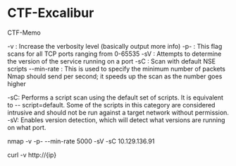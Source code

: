 # CTF-Excalibur
CTF-Memo

-v : Increase the verbosity level (basically output more info)
-p- : This flag scans for all TCP ports ranging from 0-65535
-sV : Attempts to determine the version of the service running on a port
-sC : Scan with default NSE scripts
--min-rate : This is used to specify the minimum number of packets Nmap should send per
second; it speeds up the scan as the number goes higher

-sC: Performs a script scan using the default set of scripts. It is equivalent to --
script=default. Some of the scripts in this category are considered intrusive and
should not be run against a target network without permission.
-sV: Enables version detection, which will detect what versions are running on what
port.

nmap -v -p- --min-rate 5000 -sV -sC 10.129.136.91

curl -v http://{ip}
